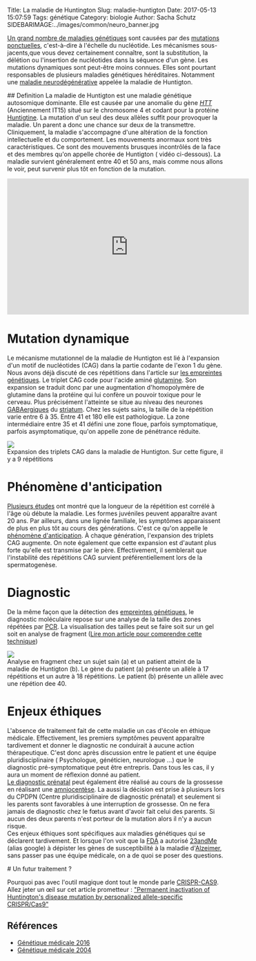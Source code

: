 Title: La maladie de Huntington
Slug: maladie-huntigton
Date: 2017-05-13 15:07:59
Tags: génétique
Category: biologie
Author: Sacha Schutz
SIDEBARIMAGE:../images/common/neuro_banner.jpg


[Un grand nombre de maladies génétiques](https://fr.wikipedia.org/wiki/Liste_des_maladies_g%C3%A9n%C3%A9tiques_%C3%A0_g%C3%A8ne_non_identifi%C3%A9) sont causées par des [mutations ponctuelles](https://fr.wikipedia.org/wiki/Mutation_ponctuelle), c'est-à-dire à l'échelle du nucléotide. Les mécanismes sous-jacents,que vous devez certainement connaître, sont la substitution, la délétion ou l'insertion de nucléotides dans la séquence d'un gène.
Les mutations dynamiques sont peut-être moins connues. Elles sont pourtant responsables de plusieurs maladies génétiques héréditaires. Notamment une [maladie neurodégénérative](https://fr.wikipedia.org/wiki/Maladie_neurod%C3%A9g%C3%A9n%C3%A9rative) appelée la maladie de Huntigton.

## Definition 
La maladie de Huntigton est une maladie génétique autosomique dominante. Elle est causée par une anomalie du gène *[HTT](http://www.genecards.org/cgi-bin/carddisp.pl?gene=HTT)*  (Anciennement IT15) situé sur le chromosome 4 et codant pour la protéine [Huntigtine](https://fr.wikipedia.org/wiki/Huntingtine). La mutation d'un seul des deux allèles suffit pour provoquer la maladie. Un parent a donc une chance sur deux de la transmettre.  
Cliniquement, la maladie s'accompagne d'une altération de la fonction intellectuelle et du comportement. Les mouvements anormaux sont très caractéristiques. Ce sont des mouvements brusques incontrôlés de la face et des membres qu'on appelle chorée de Huntigton ( vidéo ci-dessous). 
La maladie survient généralement entre 40 et 50 ans, mais comme nous allons le voir, peut survenir plus tôt en fonction de la mutation.

<iframe width="560" height="315" src="https://www.youtube.com/embed/8lItaU0ftK8" frameborder="0" allowfullscreen></iframe>

# Mutation dynamique 
Le mécanisme mutationnel de la maladie de Huntigton est lié à l'expansion d'un motif de nucléotides (CAG) dans la partie codante de l'exon 1 du  gène. Nous avons déjà discuté de ces répétitions dans l'article sur [les empreintes génétiques]( empreinte_genetique.html). Le triplet CAG code pour l'acide aminé [glutamine](https://fr.wikipedia.org/wiki/Glutamine). Son expansion se traduit donc par une augmentation d'homopolymère de glutamine dans la protéine qui lui confère un pouvoir toxique pour le cerveau. Plus précisément l'atteinte se situe au niveau des neurones [GABAergiques](https://fr.wikipedia.org/wiki/R%C3%A9cepteur_GABAA) du [striatum](https://fr.wikipedia.org/wiki/Striatum). 
Chez les sujets sains, la taille de la répétition varie entre 6 à 35. Entre 41 et 180 elle est pathologique. La zone intermédiaire entre 35 et 41 défini une zone floue, parfois symptomatique, parfois asymptomatique, qu'on appelle zone de pénétrance réduite. 

<div class="figure">
    <img src="../images/post21/cag.png" /> 
    <div class="legend">Expansion des triplets CAG dans la maladie de Huntigton. Sur cette figure, il y a 9 répétitions</div>
</div>   


# Phénomène d'anticipation 
[Plusieurs études](https://www.ncbi.nlm.nih.gov/pmc/articles/PMC3048807/) ont montré que la longueur de la répétition est corrélé à l'âge où débute la maladie. Les formes juvéniles peuvent apparaître avant 20 ans. Par ailleurs, dans une lignée familiale, les symptômes apparaissent de plus en plus tôt au cours des générations. C'est ce qu'on appelle le [phénomène d'anticipation](https://fr.wikipedia.org/wiki/Anticipation_(g%C3%A9n%C3%A9tique)). À chaque génération, l'expansion des triplets CAG augmente. On note également que cette expansion est d'autant plus forte qu'elle est transmise par le père. Effectivement, il semblerait que l'instabilité des répétitions CAG survient préférentiellement lors de la spermatogenèse.

# Diagnostic 
De la même façon que la détection des [empreintes génétiques](empreinte_genetique.html), le diagnostic moléculaire repose sur une analyse de la taille des zones répétées par [PCR](https://fr.wikipedia.org/wiki/R%C3%A9action_en_cha%C3%AEne_par_polym%C3%A9rase). La visualisation des tailles peut se faire soit sur un gel soit en analyse de fragment ([Lire mon article pour comprendre cette technique](empreinte_genetique.html))

<div class="figure">
    <img src="../images/post21/patient.jpeg" /> 
    <div class="legend">Analyse en fragment chez un sujet sain (a) et un patient atteint de la maladie de Huntigton (b). Le gène du patient (a) présente un allèle à 17 répétitions et un autre à 18 répétitions. Le patient (b) présente un allèle avec une répétion dee 40. 
     </div>
</div>   

# Enjeux éthiques
L'absence de traitement fait de cette maladie un cas d'école en éthique médicale. Effectivement, les premiers symptômes peuvent apparaître tardivement et donner le diagnostic ne conduirait à aucune action thérapeutique. C'est donc après discussion entre le patient et une équipe pluridisciplinaire ( Psychologue, généticien, neurologue ...) que le diagnostic pré-symptomatique peut être entrepris.  Dans tous les cas, il y aura un moment de réflexion donné au patient.    
[Le diagnostic prénatal](https://fr.wikipedia.org/wiki/Diagnostic_pr%C3%A9natal) peut également être réalisé au cours de la grossesse en réalisant une [amniocentèse](https://fr.wikipedia.org/wiki/Amniocent%C3%A8se). La aussi la décision est prise à plusieurs lors du CPDPN (Centre pluridisciplinaire de diagnostic prénatal) et seulement si les parents sont favorables à une interruption de grossesse. On ne fera jamais de diagnostic chez le fœtus avant d'avoir fait celui des parents. Si aucun des deux parents n'est porteur de la mutation alors il n'y a aucun risque.   
Ces enjeux éthiques sont spécifiques aux maladies génétiques qui se déclarent tardivement. Et lorsque l'on voit que la [FDA](https://fr.wikipedia.org/wiki/Food_and_Drug_Administration) a autorisé [23andMe](https://www.23andme.com/en-int/) (alias google) à dépister les gènes de susceptibilité à la maladie d'[Alzeimer](https://fr.wikipedia.org/wiki/Maladie_d%27Alzheimer), sans passer pas une équipe médicale, on a de quoi se poser des questions.  

# Un futur traitement ? 

Pourquoi pas avec l'outil magique dont tout le monde parle [CRISPR-CAS9](https://fr.wikipedia.org/wiki/Cas9). Allez jeter un œil sur cet article prometteur : ["Permanent inactivation of Huntington's disease mutation by personalized allele-specific CRISPR/Cas9"](https://academic.oup.com/hmg/article-abstract/25/20/4566/2525895/Permanent-inactivation-of-Huntington-s-disease?redirectedFrom=fulltext)


## Références
* [Génétique médicale 2016](https://www.elsevier-masson.fr/genetique-medicale-9782294745218.html)
* [Génétique médicale 2004](http://www.unitheque.com/Livre/elsevier_-_masson/Genetique_medicale-3681.html)

